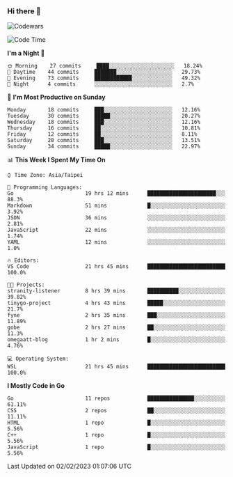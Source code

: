 ### Hi there 👋

![Codewars](https://www.codewars.com/users/omegaatt36/badges/small)

<!--START_SECTION:waka-->
![Code Time](http://img.shields.io/badge/Code%20Time-789%20hrs%209%20mins-blue)

**I'm a Night 🦉** 

```text
🌞 Morning    27 commits     ████░░░░░░░░░░░░░░░░░░░░░   18.24% 
🌆 Daytime    44 commits     ███████░░░░░░░░░░░░░░░░░░   29.73% 
🌃 Evening    73 commits     ████████████░░░░░░░░░░░░░   49.32% 
🌙 Night      4 commits      ░░░░░░░░░░░░░░░░░░░░░░░░░   2.7%

```
📅 **I'm Most Productive on Sunday** 

```text
Monday       18 commits     ███░░░░░░░░░░░░░░░░░░░░░░   12.16% 
Tuesday      30 commits     █████░░░░░░░░░░░░░░░░░░░░   20.27% 
Wednesday    18 commits     ███░░░░░░░░░░░░░░░░░░░░░░   12.16% 
Thursday     16 commits     ██░░░░░░░░░░░░░░░░░░░░░░░   10.81% 
Friday       12 commits     ██░░░░░░░░░░░░░░░░░░░░░░░   8.11% 
Saturday     20 commits     ███░░░░░░░░░░░░░░░░░░░░░░   13.51% 
Sunday       34 commits     █████░░░░░░░░░░░░░░░░░░░░   22.97%

```


📊 **This Week I Spent My Time On** 

```text
⌚︎ Time Zone: Asia/Taipei

💬 Programming Languages: 
Go                       19 hrs 12 mins      ██████████████████████░░░   88.3% 
Markdown                 51 mins             █░░░░░░░░░░░░░░░░░░░░░░░░   3.92% 
JSON                     36 mins             ░░░░░░░░░░░░░░░░░░░░░░░░░   2.81% 
JavaScript               22 mins             ░░░░░░░░░░░░░░░░░░░░░░░░░   1.74% 
YAML                     12 mins             ░░░░░░░░░░░░░░░░░░░░░░░░░   1.0%

🔥 Editors: 
VS Code                  21 hrs 45 mins      █████████████████████████   100.0%

🐱‍💻 Projects: 
stranity-listener        8 hrs 39 mins       ██████████░░░░░░░░░░░░░░░   39.82% 
tinygo-project           4 hrs 43 mins       █████░░░░░░░░░░░░░░░░░░░░   21.7% 
fyne                     2 hrs 35 mins       ███░░░░░░░░░░░░░░░░░░░░░░   11.89% 
gobe                     2 hrs 27 mins       ██░░░░░░░░░░░░░░░░░░░░░░░   11.3% 
omegaatt-blog            1 hr 2 mins         █░░░░░░░░░░░░░░░░░░░░░░░░   4.76%

💻 Operating System: 
WSL                      21 hrs 45 mins      █████████████████████████   100.0%

```

**I Mostly Code in Go** 

```text
Go                       11 repos            ███████████████░░░░░░░░░░   61.11% 
CSS                      2 repos             ██░░░░░░░░░░░░░░░░░░░░░░░   11.11% 
HTML                     1 repo              █░░░░░░░░░░░░░░░░░░░░░░░░   5.56% 
C++                      1 repo              █░░░░░░░░░░░░░░░░░░░░░░░░   5.56% 
JavaScript               1 repo              █░░░░░░░░░░░░░░░░░░░░░░░░   5.56%

```



 Last Updated on 02/02/2023 01:07:06 UTC
<!--END_SECTION:waka-->

<!--
**omegaatt36/omegaatt36** is a ✨ _special_ ✨ repository because its `README.md` (this file) appears on your GitHub profile.

Here are some ideas to get you started:

- 🔭 I’m currently working on ...
- 🌱 I’m currently learning ...
- 👯 I’m looking to collaborate on ...
- 🤔 I’m looking for help with ...
- 💬 Ask me about ...
- 📫 How to reach me: ...
- 😄 Pronouns: ...
- ⚡ Fun fact: ...
-->
